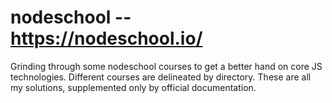 # nodeschool -- https://nodeschool.io/
Grinding through some nodeschool courses to get a better hand on core JS technologies. Different courses are delineated by directory. These are all my solutions, supplemented only by official documentation.
